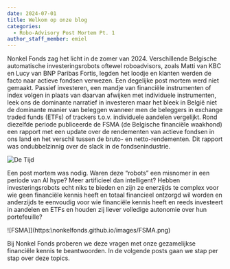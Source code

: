 ```yaml
---
date: 2024-07-01
title: Welkom op onze blog
categories:
  - Robo-Advisory Post Mortem Pt. 1
author_staff_member: emiel
---
```



Nonkel Fonds zag het licht in de zomer van 2024. Verschillende Belgische automatische investeringsrobots oftewel roboadvisors, zoals Matti van KBC en Lucy van BNP Paribas Fortis, legden het loodje en klanten werden de facto naar actieve fondsen verwezen. Een degelijke post mortem werd niet gemaakt. Passief investeren, een mandje van financiële instrumenten of index volgen in plaats van daarvan afwijken met individuele instrumenten, leek ons de dominante narratief in investeren maar het bleek in België niet de dominante manier van beleggen wanneer men de beleggers in exchange traded funds (ETFs) of trackers t.o.v. individuele aandelen vergelijkt. Rond diezelfde periode publiceerde de FSMA (de Belgische financiële waakhond) een rapport met een update over de rendementen van actieve fondsen in ons land en het verschil tussen de bruto- en netto-rendementen. Dit rapport was ondubbelzinnig over de slack in de fondsenindustrie. 

![De Tijd](https:\\nonkelfonds.github.io/images/DeTijd.png)

Een post mortem was nodig. Waren deze “robots” een misnomer in een periode van AI hype? Meer artificieel dan intelligent? Hebben investeringsrobots echt niks te bieden en zijn ze enerzijds te complex voor wie geen financiële kennis heeft en totaal financieel ontzorgd wil worden en anderzijds te eenvoudig voor wie financiële kennis heeft en reeds investeert in aandelen en ETFs en houden zij liever volledige autonomie over hun portefeuille?


![FSMA]](https:\\nonkelfonds.github.io/images/FSMA.png)

Bij Nonkel Fonds proberen we deze vragen met onze gezamelijkse financiële kennis te beantwoorden. In de volgende posts gaan we stap per stap over deze topics.